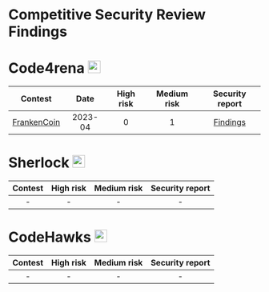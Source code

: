 # Competitive Security Review Findings

# Code4rena <img src="https://cdn-images-1.medium.com/v2/resize:fit:188/1*a5MrWd-dAKVTkB1KgF_E9w@2x.png" width=25 height=25>

| Contest | Date | High risk | Medium risk | Security report |
|:--:|:--:|:--:|:--:|:--:|
| [FrankenCoin](https://code4rena.com/reports/2023-04-frankencoin) | 2023-04 |0 | 1 | [Findings](https://github.com/Proxy1967/Security-Review-Findings/blob/main/Code4rena/Frankencoin.md) |

# Sherlock  <img src="https://audits.sherlock.xyz/_next/static/media/sherlock_logo.dc2b3290.svg" width=25 height=25>

| Contest | High risk | Medium risk | Security report |
|:--:|:--:|:--:|:--:|
| - | - | - | - |

# CodeHawks <img src="https://pbs.twimg.com/profile_images/1700276087320657920/TCQQve6f_400x400.jpg" width=25 height=25>

| Contest | High risk | Medium risk | Security report |
|:--:|:--:|:--:|:--:|
| - | - | - | - |
